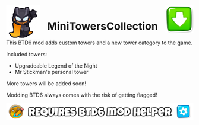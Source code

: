 <a href="https://github.com/bennik06/Mini-Towers-Collection/releases/latest/download/MiniTowersCollection.dll">
    <img align="left" alt="Icon" height="90" src="Icon.png">
    <img align="right" alt="Download" height="75" src="https://raw.githubusercontent.com/gurrenm3/BTD-Mod-Helper/master/BloonsTD6%20Mod%20Helper/Resources/DownloadBtn.png">
</a>

<h1 align="center">MiniTowersCollection</h1>

This BTD6 mod adds custom towers and a new tower category to the game.

Included towers:
- Upgradeable Legend of the Night
- Mr Stickman's personal tower

More towers will be added soon!

Modding BTD6 always comes with the risk of getting flagged!

[![Requires BTD6 Mod Helper](https://raw.githubusercontent.com/gurrenm3/BTD-Mod-Helper/master/banner.png)](https://github.com/gurrenm3/BTD-Mod-Helper#readme)
